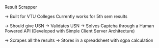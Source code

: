 Result Scrapper

 -> Built for VTU Colleges
 Currently works for 5th sem results

 -> Should give USN
 -> Validates USN
 -> Solves Captcha through a Human Powered API (Developed with Simple Client Server Architecture)

 -> Scrapes all the results
 -> Stores in a spreadsheet with sgpa calculation
 
